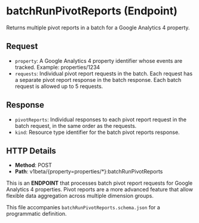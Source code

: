 # batchRunPivotReports (Endpoint)

Returns multiple pivot reports in a batch for a Google Analytics 4 property.

## Request

- `property`: A Google Analytics 4 property identifier whose events are tracked. Example: properties/1234
- `requests`: Individual pivot report requests in the batch. Each request has a separate pivot report response in the batch response. Each batch request is allowed up to 5 requests.

## Response

- `pivotReports`: Individual responses to each pivot report request in the batch request, in the same order as the requests.
- `kind`: Resource type identifier for the batch pivot reports response.

## HTTP Details

- **Method**: POST
- **Path**: v1beta/{property=properties/*}:batchRunPivotReports

This is an **ENDPOINT** that processes batch pivot report requests for Google Analytics 4 properties. Pivot reports are a more advanced feature that allow flexible data aggregation across multiple dimension groups.

This file accompanies `batchRunPivotReports.schema.json` for a programmatic definition.

